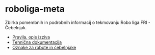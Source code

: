 # roboliga-meta
Zbirka pomembnih in podrobnih informacij o tekmovanju Robo liga FRI - Čebelnjak.

- [Pravila, opis izziva](https://github.com/RoboLiga/roboliga-meta/blob/master/Pravila.md)
- [Tehnična dokumentacija](https://github.com/RoboLiga/roboliga-meta/tree/master/Tehnicna-dokumentacija)
- [Oznake za robote in čebelnjake](https://github.com/RoboLiga/roboliga-meta/blob/master/Oznake_aruco.pdf)
